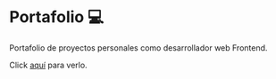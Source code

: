# Portafolio 💻

Portafolio de proyectos personales como desarrollador web Frontend. 

Click [aquí](https://gonzalo9725.github.io/Portafolio/) para verlo.